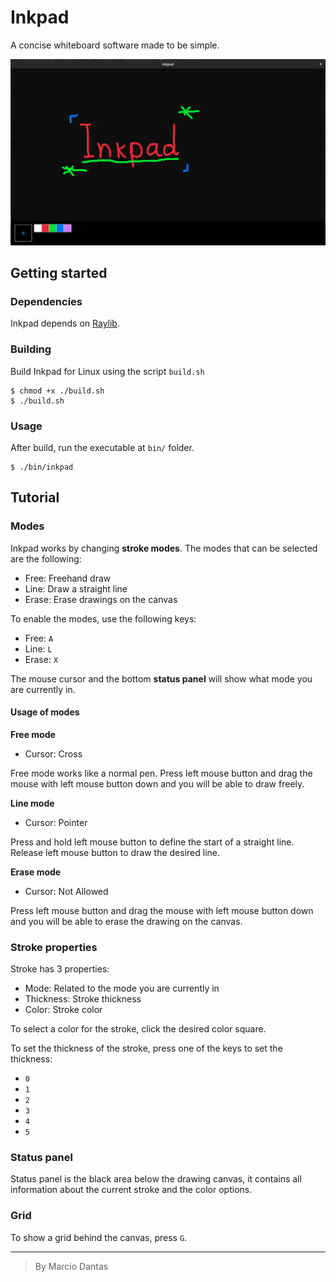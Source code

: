 # Inkpad
A concise whiteboard software made to be simple.

![Screenshot](./screenshot.png)

## Getting started
### Dependencies
Inkpad depends on [Raylib](https://www.raylib.com/).

### Building
Build Inkpad for Linux using the script `build.sh` 
```console
$ chmod +x ./build.sh
$ ./build.sh
```

### Usage
After build, run the executable at `bin/` folder.
```console
$ ./bin/inkpad
```

## Tutorial

### Modes
Inkpad works by changing **stroke modes**.
The modes that can be selected are the following:
- Free: Freehand draw
- Line: Draw a straight line
- Erase: Erase drawings on the canvas

To enable the modes, use the following keys:
- Free: `A`
- Line: `L`
- Erase: `X`

The mouse cursor and the bottom **status panel** will show what mode you are currently in.

#### Usage of modes

**Free mode**
- Cursor: Cross

Free mode works like a normal pen.
Press left mouse button and drag the mouse with left mouse button down
and you will be able to draw freely. 

**Line mode**
- Cursor: Pointer

Press and hold left mouse button to define the start of a
straight line. Release left mouse button to draw the desired line. 

**Erase mode**
- Cursor: Not Allowed

Press left mouse button and drag the mouse with left mouse button down
and you will be able to erase the drawing on the canvas. 

### Stroke properties
Stroke has 3 properties:
- Mode: Related to the mode you are currently in
- Thickness: Stroke thickness
- Color: Stroke color

To select a color for the stroke, click the desired color square.

To set the thickness of the stroke, press one of the keys to set the thickness:
- `0`
- `1`
- `2`
- `3`
- `4`
- `5`

### Status panel
Status panel is the black area below the drawing canvas, it contains all information
about the current stroke and the color options.

### Grid
To show a grid behind the canvas, press `G`.

---

> By Marcio Dantas
